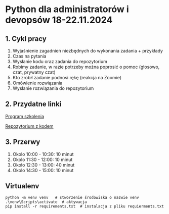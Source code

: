 # Python dla administratorów i devopsów 18-22.11.2024

## 1. Cykl pracy

1. Wyjaśnienie zagadnień niezbędnych do wykonania zadania + przykłady
2. Czas na pytania
3. Wysłanie kodu oraz zadania do repozytorium
4. Robimy zadanie, w razie potrzeby można poprosić o pomoc (głosowo, czat, prywatny czat)
5. Kto zrobił zadanie podnosi rękę (reakcja na Zoomie)
6. Omówienie rozwiązania
7. Wysłanie rozwiązania do repozytorium



## 2. Przydatne linki
[Program szkolenia](https://jsystems.pl/szkolenia-python;python_dla_administratorow_i_devopsow.szczegoly)

[Repozytorium z kodem](https://github.com/pp-szkolenia/2024-11-18_python)



## 3. Przerwy

1. Okolo 10:00 - 10:30: 10 minut
2. Okolo 11:30 - 12:00: 10 minut
3. Około 12:30 - 13:00: 40 minut
4. Okolo 14:30 - 15:00: 10 minut




## Virtualenv
```
python -m venv venv   # stworzenie środowiska o nazwie venv
.\venv\Scripts\activate  # aktywacja
pip install -r requirements.txt  # instalacja z pliku requierments.txt
```
